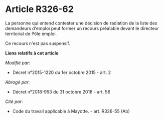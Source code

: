 # Article R326-62

La personne qui entend contester une décision de radiation de la liste des demandeurs d'emploi peut former un recours
préalable devant               le directeur territorial de Pôle emploi. 

Ce recours n'est pas suspensif.

**Liens relatifs à cet article**

_Modifié par_:

  - Décret n°2015-1220 du 1er octobre 2015 - art. 2

_Abrogé par_:

  - Décret n°2018-953 du 31 octobre 2018 - art. 56

_Cité par_:

  - Code du travail applicable à Mayotte. - art. R326-55 (Ab)
